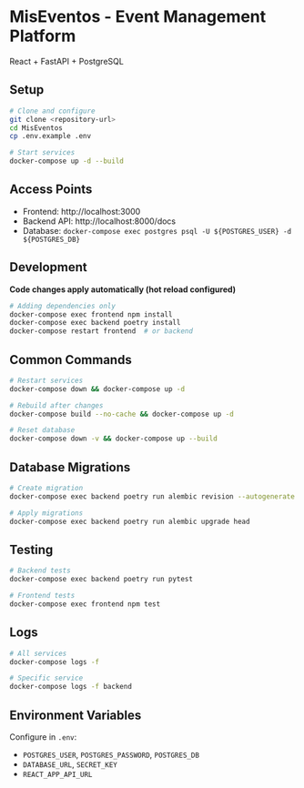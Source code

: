 # MisEventos - Event Management Platform

React + FastAPI + PostgreSQL

## Setup

```bash
# Clone and configure
git clone <repository-url>
cd MisEventos
cp .env.example .env

# Start services
docker-compose up -d --build
```

## Access Points

- Frontend: http://localhost:3000
- Backend API: http://localhost:8000/docs
- Database: `docker-compose exec postgres psql -U ${POSTGRES_USER} -d ${POSTGRES_DB}`

## Development

**Code changes apply automatically (hot reload configured)**

```bash
# Adding dependencies only
docker-compose exec frontend npm install
docker-compose exec backend poetry install
docker-compose restart frontend  # or backend
```

## Common Commands

```bash
# Restart services
docker-compose down && docker-compose up -d

# Rebuild after changes
docker-compose build --no-cache && docker-compose up -d

# Reset database
docker-compose down -v && docker-compose up --build
```

## Database Migrations

```bash
# Create migration
docker-compose exec backend poetry run alembic revision --autogenerate -m "description"

# Apply migrations
docker-compose exec backend poetry run alembic upgrade head
```

## Testing

```bash
# Backend tests
docker-compose exec backend poetry run pytest

# Frontend tests
docker-compose exec frontend npm test
```

## Logs

```bash
# All services
docker-compose logs -f

# Specific service
docker-compose logs -f backend
```

## Environment Variables

Configure in `.env`:
- `POSTGRES_USER`, `POSTGRES_PASSWORD`, `POSTGRES_DB`
- `DATABASE_URL`, `SECRET_KEY`
- `REACT_APP_API_URL`